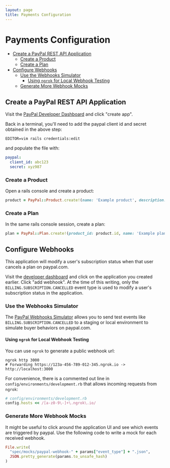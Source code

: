 ```yaml
---
layout: page
title: Payments Configuration
---
```

# Payments Configuration


- [Create a PayPal REST API Application](#create-a-paypal-rest-api-application)
  - [Create a Product](#create-a-product)
  - [Create a Plan](#create-a-plan)
- [Configure Webhooks](#configure-webhooks)
  - [Use the Webhooks Simulator](#use-the-webhooks-simulator)
    - [Using `ngrok` for Local Webhook Testing](#using-ngrok-for-local-webhook-testing)
  - [Generate More Webhook Mocks](#generate-more-webhook-mocks)

## Create a PayPal REST API Application

Visit the [PayPal Developer Dashboard](https://developer.paypal.com/dashboard/applications/sandbox/create) 
and click "create app".

Back in a terminal, you'll need to add the paypal client id and secret obtained
in the above step:

```
EDITOR=vim rails credentials:edit
```

and populate the file with:

```yaml
paypal:
  client_id: abc123
  secret: xyz987
```

### Create a Product

Open a rails console and create a product:

```rb
product = PayPal::Product.create!(name: 'Example product', description: 'example product description')
```

### Create a Plan

In the same rails console session, create a plan:

```rb
plan = PayPal::Plan.create!(product_id: product.id, name: 'Example plan', description: 'example plan description')
```

## Configure Webhooks

This application will modify a user's subscription status when that user cancels
a plan on paypal.com.

Visit the [developer dashboard](https://developer.paypal.com/dashboard/applications/sandbox)
and click on the application you created earlier. Click "add webhook". At the
time of this writing, only the `BILLING.SUBSCRIPTION.CANCELLED` event type is
used to modify a user's subscription status in the application.

### Use the Webhooks Simulator

The [PayPal Webhooks Simulator](https://developer.paypal.com/dashboard/webhooksSimulator)
allows you to send test events like `BILLING.SUBSCRIPTION.CANCELLED` to a
staging or local environment to simulate buyer behaviors on paypal.com.

#### Using `ngrok` for Local Webhook Testing

You can use `ngrok` to generate a public webhook url:

```
ngrok http 3000
# Forwarding https://123a-456-789-012-345.ngrok.io -> http://localhost:3000
```

For convenience, there is a commented out line in 
`config/environments/development.rb` that allows incoming requests from `ngrok`:

```rb
# config/environments/development.rb
config.hosts << /[a-z0-9\-]+\.ngrok\.io/
```

### Generate More Webhook Mocks

It might be useful to click around the application UI and see which events are
triggered by paypal. Use the following code to write a mock for each received
webhook.

```rb
File.write(
  "spec/mocks/paypal-webhook-" + params["event_type"] + ".json",
  JSON.pretty_generate(params.to_unsafe_hash)
)
```

